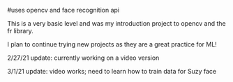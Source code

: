 #uses opencv and face recognition api

This is a very basic level and was my introduction project to opencv and the fr library.

I plan to continue trying new projects as they are a great practice for ML!

2/27/21 update:
currently working on a video version

3/1/21 update:
video works; need to learn how to train data for Suzy face
